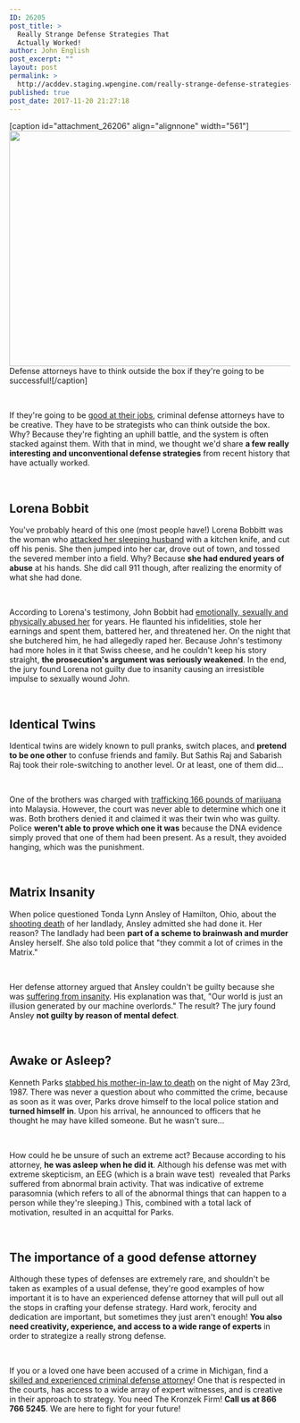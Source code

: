 ```yaml
---
ID: 26205
post_title: >
  Really Strange Defense Strategies That
  Actually Worked!
author: John English
post_excerpt: ""
layout: post
permalink: >
  http://acddev.staging.wpengine.com/really-strange-defense-strategies-actually-worked.html
published: true
post_date: 2017-11-20 21:27:18
---
```

[caption id="attachment_26206" align="alignnone" width="561"]<img class=" wp-image-26206" src="http://acddev.staging.wpengine.com/wp-content/uploads/2017/11/door-sign-469588_640-300x225.jpg" alt="" width="561" height="421" /> Defense attorneys have to think outside the box if they're going to be successful![/caption]

&nbsp;

<span style="font-weight: 400;">If they're going to be </span><a href="https://acddev.staging.wpengine.com/proven-results.html"><span style="font-weight: 400;">good at their jobs</span></a><span style="font-weight: 400;">, criminal defense attorneys have to be creative. They have to be strategists who can think outside the box. Why? Because they're fighting an uphill battle, and the system is often stacked against them. With that in mind, we thought we'd share </span><b>a few really interesting and unconventional defense strategies</b><span style="font-weight: 400;"> from recent history that have actually worked.</span>

&nbsp;
<h2><b>Lorena Bobbit</b></h2>
<span style="font-weight: 400;">You've probably heard of this one (most people have!) Lorena Bobbitt was the woman who </span><a href="https://acddev.staging.wpengine.com/assault-charges-michigan.html"><span style="font-weight: 400;">attacked her sleeping husband</span></a><span style="font-weight: 400;"> with a kitchen knife, and cut off his penis. She then jumped into her car, drove out of town, and tossed the severed member into a field. Why? Because </span><b>she had endured years of abuse</b><span style="font-weight: 400;"> at his hands. She did call 911 though, after realizing the enormity of what she had done.</span>

&nbsp;

<span style="font-weight: 400;">According to Lorena's testimony, John Bobbit had </span><a href="https://acddev.staging.wpengine.com/domestic-assault.html"><span style="font-weight: 400;">emotionally, sexually and physically abused her</span></a><span style="font-weight: 400;"> for years. He flaunted his infidelities, stole her earnings and spent them, battered her, and threatened her. On the night that she butchered him, he had allegedly raped her. Because John's testimony had more holes in it that Swiss cheese, and he couldn't keep his story straight, </span><b>the prosecution's argument was seriously weakened</b><span style="font-weight: 400;">. In the end, the jury found Lorena not guilty due to insanity causing an irresistible impulse to sexually wound John.</span>

&nbsp;
<h2><b>Identical Twins</b></h2>
<span style="font-weight: 400;">Identical twins are widely known to pull pranks, switch places, and </span><b>pretend to be one other</b><span style="font-weight: 400;"> to confuse friends and family. But Sathis Raj and Sabarish Raj took their role-switching to another level. Or at least, one of them did…</span>

&nbsp;

<span style="font-weight: 400;">One of the brothers was charged with </span><a href="https://acddev.staging.wpengine.com/marijuana.html"><span style="font-weight: 400;">trafficking 166 pounds of marijuana</span></a><span style="font-weight: 400;"> into Malaysia. However, the court was never able to determine which one it was. Both brothers denied it and claimed it was their twin who was guilty. Police </span><b>weren't able to prove which one it was</b><span style="font-weight: 400;"> because the DNA evidence simply proved that one of them had been present. As a result, they avoided hanging, which was the punishment.</span>

&nbsp;
<h2><b>Matrix Insanity</b></h2>
<span style="font-weight: 400;">When police questioned Tonda Lynn Ansley of Hamilton, Ohio, about the </span><a href="https://acddev.staging.wpengine.com/firearm-charges.html"><span style="font-weight: 400;">shooting death</span></a><span style="font-weight: 400;"> of her landlady, Ansley admitted she had done it. Her reason? The landlady had been </span><b>part of a scheme to brainwash and murder</b><span style="font-weight: 400;"> Ansley herself. She also told police that "they commit a lot of crimes in the Matrix."</span>

&nbsp;

<span style="font-weight: 400;">Her defense attorney argued that Ansley couldn't be guilty because she was </span><a href="https://acddev.staging.wpengine.com/defenses-to-crimes.html"><span style="font-weight: 400;">suffering from insanity</span></a><span style="font-weight: 400;">. His explanation was that, "Our world is just an illusion generated by our machine overlords." The result? The jury found Ansley </span><b>not guilty by reason of mental defect</b><span style="font-weight: 400;">.</span>

&nbsp;
<h2><b>Awake or Asleep?</b></h2>
<span style="font-weight: 400;">Kenneth Parks </span><a href="https://acddev.staging.wpengine.com/homicide.html"><span style="font-weight: 400;">stabbed his mother-in-law to death</span></a><span style="font-weight: 400;"> on the night of May 23rd, 1987. There was never a question about who committed the crime, because as soon as it was over, Parks drove himself to the local police station and </span><b>turned himself in</b><span style="font-weight: 400;">. Upon his arrival, he announced to officers that he thought he may have killed someone. But he wasn't sure…</span>

&nbsp;

<span style="font-weight: 400;">How could he be unsure of such an extreme act? Because according to his attorney, </span><b>he was asleep when he did it</b><span style="font-weight: 400;">. Although his defense was met with extreme skepticism, an EEG (which is a brain wave test)  revealed that Parks suffered from abnormal brain activity. That was indicative of extreme parasomnia (which refers to all of the abnormal things that can happen to a person while they're sleeping.) This, combined with a total lack of motivation, resulted in an acquittal for Parks.</span>

&nbsp;
<h2><b>The importance of a good defense attorney</b></h2>
<span style="font-weight: 400;">Although these types of defenses are extremely rare, and shouldn't be taken as examples of a usual defense, they're good examples of how important it is to have an experienced defense attorney that will pull out all the stops in crafting your defense strategy. Hard work, ferocity and dedication are important, but sometimes they just aren't enough! </span><b>You also need creativity, experience, and access to a wide range of experts</b><span style="font-weight: 400;"> in order to strategize a really strong defense.</span>

&nbsp;

<span style="font-weight: 400;">If you or a loved one have been accused of a crime in Michigan, find a </span><a href="https://acddev.staging.wpengine.com/trial-attorneys.html"><span style="font-weight: 400;">skilled and experienced criminal defense attorney</span></a><span style="font-weight: 400;">! One that is respected in the courts, has access to a wide array of expert witnesses, and is creative in their approach to strategy. You need The Kronzek Firm! </span><b>Call us at 866 766 5245</b><span style="font-weight: 400;">. We are here to fight for your future!</span>

&nbsp;